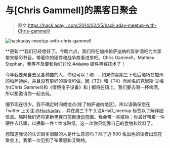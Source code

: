 # 与[Chris Gammell]的黑客日聚会

> 原文:[https://hack aday . com/2014/02/25/hack aday-meetup-with-Chris-gammell/](https://hackaday.com/2014/02/25/hackaday-meetup-with-chris-gammell/)

![hackaday-meetup-with-chris-gammell](../Images/d7fd2934db24b1a8b50d442ec1981241.png)

**更新:**我们已经想好了。今晚六点，我们将在加州帕萨迪纳的盲驴酒吧为大家带来精彩节目。带着你的硬件和战争故事进来吧。Chris Gammell，Mathieu Stephan，我等不及要和你们讨论 ~~Arduino~~ 硬件黑客技术了！

今年我要亲自去见各种酷的人，你也可以！嗯……如果你星期三下班后碰巧在加州的帕萨迪纳，并且没有更好的事情可做。因《T2》和《T4》而闻名的克里斯·甘梅尔(Chris Gammell)和《情境电子设备》和 [I](https://twitter.com/szczys) 都将在镇上。我们要去喝一杯啤酒，所以想邀请你一起去玩。

细节现在很少。我不确定时间或地点(除了帕萨迪纳地区)，所以请确保您在 Twitter 上关注 [@Hackaday](https://twitter.com/hackaday) ，并在周三下午关注#HaD_meetup 标签以了解详细信息。届时我们还将更新[黑客日项目活动页面](http://projects.hackaday.com/event/2)。我会带一些赃物；你最好带着一件硬件去炫耀，以换取一件 t 恤或贴纸。这一次你只能靠自己的食物和饮料了。

想知道我说的认识很多很酷的人是什么意思吗？除了近 500 名出色的读者出现在聚会上，我第一次见到了布莱恩和艾略特。